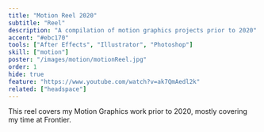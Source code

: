 ```yaml
---
title: "Motion Reel 2020"
subtitle: "Reel"
description: "A compilation of motion graphics projects prior to 2020"
accent: "#ebc170"
tools: ["After Effects", "Illustrator", "Photoshop"]
skill: ["motion"]
poster: "/images/motion/motionReel.jpg"
order: 1
hide: true
feature: "https://www.youtube.com/watch?v=ak7QmAedl2k"
related: ["headspace"]
---
```


This reel covers my Motion Graphics work prior to 2020, mostly covering my time at Frontier.

